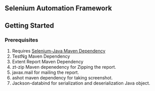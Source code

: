 ## Selenium Automation Framework

## Getting Started

### Prerequisites
 1. Requires [Selenium-Java Maven Dependency](https://mvnrepository.com/artifact/org.seleniumhq.selenium/selenium-java)
 2. TestNg Maven Dependency
 3. Extent Report Maven Dependency
 4. zt-zip Maven depenedency for Zipping the report.
 5. javax.mail for mailing the report.
 6. ashot maven dependency for taking screenshot.
 7. Jackson-databind for serialization and deserialization Java object.